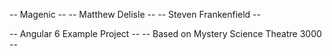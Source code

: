 -- Magenic --
-- Matthew Delisle --
-- Steven Frankenfield --

-- Angular 6 Example Project --
-- Based on Mystery Science Theatre 3000 --